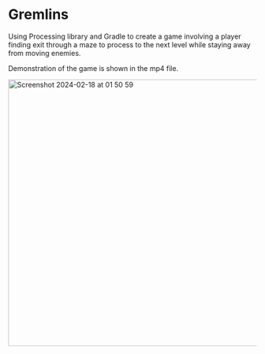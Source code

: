 # Gremlins

Using Processing library and Gradle to create a game involving a player finding exit through a maze to process to the next level while staying away from moving enemies.

Demonstration of the game is shown in the mp4 file.

<img width="541" alt="Screenshot 2024-02-18 at 01 50 59" src="https://github.com/rachel-nguyenn/GremlinGame/assets/101378789/b7bc2cfa-4317-4ca2-b408-106c8a93176f">



